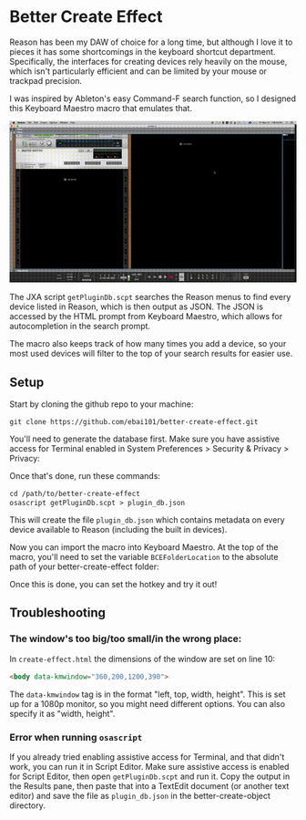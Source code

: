 # Better Create Effect

Reason has been my DAW of choice for a long time, but although I love it to pieces it has some shortcomings in the keyboard shortcut department. Specifically, the interfaces for creating devices rely heavily on the mouse, which isn't particularly efficient and can be limited by your mouse or trackpad precision.

I was inspired by Ableton's easy Command-F search function, so I designed this Keyboard Maestro macro that emulates that.

![bce-demo](https://github.com/ebai101/better-create-effect/raw/master/resources/bce-demo.gif)

The JXA script `getPluginDb.scpt` searches the Reason menus to find every device listed in Reason, which is then output as JSON. The JSON is accessed by the HTML prompt from Keyboard Maestro, which allows for autocompletion in the search prompt.

The macro also keeps track of how many times you add a device, so your most used devices will filter to the top of your search results for easier use.

## Setup

Start by cloning the github repo to your machine:

```shell
git clone https://github.com/ebai101/better-create-effect.git
```

You'll need to generate the database first. Make sure you have assistive access for Terminal enabled in System Preferences > Security & Privacy > Privacy:

Once that's done, run these commands:

```shell
cd /path/to/better-create-effect
osascript getPluginDb.scpt > plugin_db.json
```

This will create the file `plugin_db.json` which contains metadata on every device available to Reason (including the built in devices).

Now you can import the macro into Keyboard Maestro. At the top of the macro, you'll need to set the variable `BCEFolderLocation` to the absolute path of your better-create-effect folder:



Once this is done, you can set the hotkey and try it out!

## Troubleshooting

### The window's too big/too small/in the wrong place:

In `create-effect.html` the dimensions of the window are set on line 10:

```html
<body data-kmwindow="360,200,1200,390">
```

The `data-kmwindow` tag is in the format "left, top, width, height". This is set up for a 1080p monitor, so you might need different options. You can also specify it as "width, height".

### Error when running `osascript`

If you already tried enabling assistive access for Terminal, and that didn't work, you can run it in Script Editor. Make sure assistive access is enabled for Script Editor, then open `getPluginDb.scpt` and run it. Copy the output in the Results pane, then paste that into a TextEdit document (or another text editor) and save the file as `plugin_db.json` in the better-create-object directory.